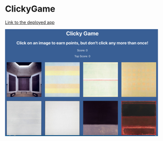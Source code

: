 # ClickyGame

<a href="https://jsyum.github.io/memorygame/" target="_blank">Link to the deployed app</a>

![ClickyGame Demo](/public/img/clickyPreview.png "game preview")
